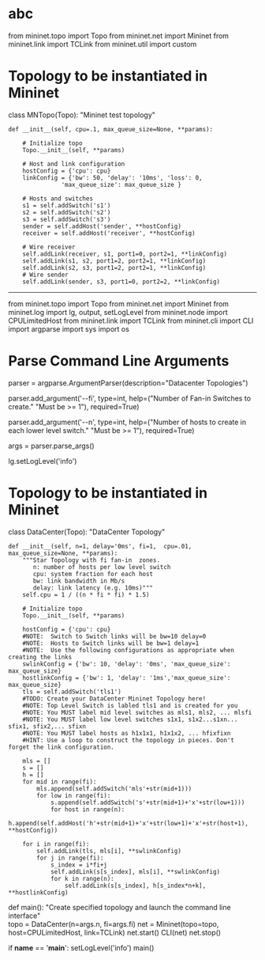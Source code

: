 # abc

from mininet.topo import Topo
from mininet.net import Mininet
from mininet.link import TCLink
from mininet.util import custom
																			
# Topology to be instantiated in Mininet
class MNTopo(Topo):
    "Mininet test topology"

    def __init__(self, cpu=.1, max_queue_size=None, **params):

        # Initialize topo
        Topo.__init__(self, **params)

        # Host and link configuration
        hostConfig = {'cpu': cpu}
        linkConfig = {'bw': 50, 'delay': '10ms', 'loss': 0,
                   'max_queue_size': max_queue_size }

        # Hosts and switches
        s1 = self.addSwitch('s1')
        s2 = self.addSwitch('s2')
        s3 = self.addSwitch('s3')
        sender = self.addHost('sender', **hostConfig)
        receiver = self.addHost('receiver', **hostConfig)

        # Wire receiver
        self.addLink(receiver, s1, port1=0, port2=1, **linkConfig)
        self.addLink(s1, s2, port1=2, port2=1, **linkConfig)
        self.addLink(s2, s3, port1=2, port2=1, **linkConfig)
        # Wire sender
        self.addLink(sender, s3, port1=0, port2=2, **linkConfig)
        
        
        
--------------------------------------------------------------------------------------------------------------------
from mininet.topo import Topo
from mininet.net import Mininet
from mininet.log import lg, output, setLogLevel
from mininet.node import CPULimitedHost
from mininet.link import TCLink
from mininet.cli import CLI
import argparse
import sys
import os

# Parse Command Line Arguments
parser = argparse.ArgumentParser(description="Datacenter Topologies")

parser.add_argument('--fi',
                    type=int,
                    help=("Number of Fan-in Switches to create."
                    "Must be >= 1"),
                    required=True)

parser.add_argument('--n',
                    type=int,
                    help=("Number of hosts to create in each lower level switch."
                    "Must be >= 1"),
                    required=True)

args = parser.parse_args()

lg.setLogLevel('info')

# Topology to be instantiated in Mininet
class DataCenter(Topo):
    "DataCenter Topology"

    def __init__(self, n=1, delay='0ms', fi=1,  cpu=.01, max_queue_size=None, **params):
        """Star Topology with fi fan-in  zones.
           n: number of hosts per low level switch
           cpu: system fraction for each host
           bw: link bandwidth in Mb/s
           delay: link latency (e.g. 10ms)"""
        self.cpu = 1 / ((n * fi * fi) * 1.5)

        # Initialize topo
        Topo.__init__(self, **params)

        hostConfig = {'cpu': cpu}
        #NOTE:  Switch to Switch links will be bw=10 delay=0
        #NOTE:  Hosts to Switch links will be bw=1 delay=1
        #NOTE:  Use the following configurations as appropriate when creating the links
        swlinkConfig = {'bw': 10, 'delay': '0ms', 'max_queue_size': max_queue_size}
        hostlinkConfig = {'bw': 1, 'delay': '1ms','max_queue_size': max_queue_size}
        tls = self.addSwitch('tls1')
        #TODO: Create your DataCenter Mininet Topology here!
        #NOTE: Top Level Switch is labled tls1 and is created for you
        #NOTE: You MUST label mid level switches as mls1, mls2, ... mlsfi
        #NOTE: You MUST label low level switches s1x1, s1x2...s1xn... sfix1, sfix2,... sfixn  
        #NOTE: You MUST label hosts as h1x1x1, h1x1x2, ... hfixfixn     
        #HINT: Use a loop to construct the topology in pieces. Don't forget the link configuration.
        
        mls = []
        s = []
        h = []
        for mid in range(fi):
            mls.append(self.addSwitch('mls'+str(mid+1)))
            for low in range(fi):
                s.append(self.addSwitch('s'+str(mid+1)+'x'+str(low+1)))
                for host in range(n):
                    h.append(self.addHost('h'+str(mid+1)+'x'+str(low+1)+'x'+str(host+1), **hostConfig))
        
        for i in range(fi):
            self.addLink(tls, mls[i], **swlinkConfig)
            for j in range(fi):
                s_index = i*fi+j
                self.addLink(s[s_index], mls[i], **swlinkConfig)
                for k in range(n):
                    self.addLink(s[s_index], h[s_index*n+k], **hostlinkConfig)

def main():
    "Create specified topology and launch the command line interface"    
    topo = DataCenter(n=args.n, fi=args.fi)
    net = Mininet(topo=topo, host=CPULimitedHost, link=TCLink)
    net.start()
    CLI(net)
    net.stop()
    
if __name__ == '__main__':
    setLogLevel('info')
    main()

